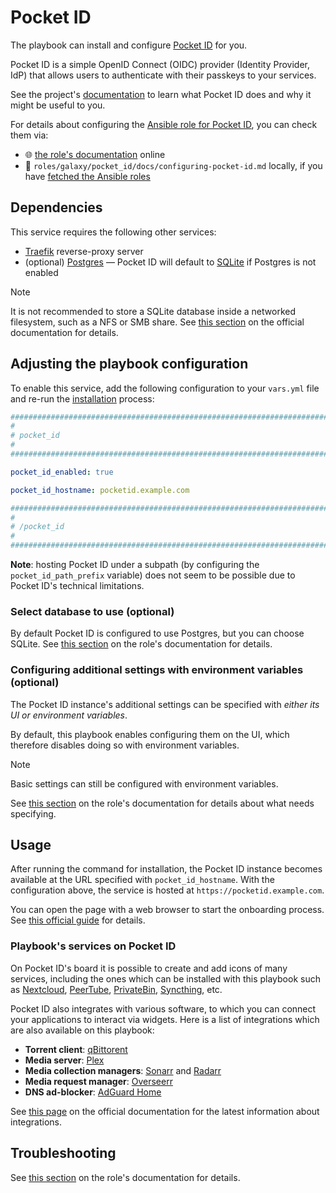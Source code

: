 <!--
SPDX-FileCopyrightText: 2020 - 2024 MDAD project contributors
SPDX-FileCopyrightText: 2020 - 2024 Slavi Pantaleev
SPDX-FileCopyrightText: 2020 Aaron Raimist
SPDX-FileCopyrightText: 2020 Chris van Dijk
SPDX-FileCopyrightText: 2020 Dominik Zajac
SPDX-FileCopyrightText: 2020 Mickaël Cornière
SPDX-FileCopyrightText: 2022 François Darveau
SPDX-FileCopyrightText: 2022 Julian Foad
SPDX-FileCopyrightText: 2022 Warren Bailey
SPDX-FileCopyrightText: 2023 Antonis Christofides
SPDX-FileCopyrightText: 2023 Felix Stupp
SPDX-FileCopyrightText: 2023 Julian-Samuel Gebühr
SPDX-FileCopyrightText: 2023 Pierre 'McFly' Marty
SPDX-FileCopyrightText: 2024 - 2025 Suguru Hirahara

SPDX-License-Identifier: AGPL-3.0-or-later
-->

# Pocket ID

The playbook can install and configure [Pocket ID](https://pocket-id.org) for you.

Pocket ID is a simple OpenID Connect (OIDC) provider (Identity Provider, IdP) that allows users to authenticate with their passkeys to your services.

See the project's [documentation](https://pocket-id.org/docs/) to learn what Pocket ID does and why it might be useful to you.

For details about configuring the [Ansible role for Pocket ID](https://codeberg.org/acioustick/ansible-role-pocket-id), you can check them via:
- 🌐 [the role's documentation](https://codeberg.org/acioustick/ansible-role-pocket-id/src/branch/master/docs/configuring-pocket-id.md) online
- 📁 `roles/galaxy/pocket_id/docs/configuring-pocket-id.md` locally, if you have [fetched the Ansible roles](../installing.md)

## Dependencies

This service requires the following other services:

- [Traefik](traefik.md) reverse-proxy server
- (optional) [Postgres](postgres.md) — Pocket ID will default to [SQLite](https://www.sqlite.org/) if Postgres is not enabled

>[!NOTE]
> It is not recommended to store a SQLite database inside a networked filesystem, such as a NFS or SMB share. See [this section](https://pocket-id.org/docs/configuration/environment-variables#database-connection-string) on the official documentation for details.

## Adjusting the playbook configuration

To enable this service, add the following configuration to your `vars.yml` file and re-run the [installation](../installing.md) process:

```yaml
########################################################################
#                                                                      #
# pocket_id                                                            #
#                                                                      #
########################################################################

pocket_id_enabled: true

pocket_id_hostname: pocketid.example.com

########################################################################
#                                                                      #
# /pocket_id                                                           #
#                                                                      #
########################################################################
```

**Note**: hosting Pocket ID under a subpath (by configuring the `pocket_id_path_prefix` variable) does not seem to be possible due to Pocket ID's technical limitations.

### Select database to use (optional)

By default Pocket ID is configured to use Postgres, but you can choose SQLite. See [this section](https://codeberg.org/acioustick/ansible-role-pocket-id/src/branch/master/docs/configuring-pocket-id.md#specify-database-optional) on the role's documentation for details.

### Configuring additional settings with environment variables (optional)

The Pocket ID instance's additional settings can be specified with *either its UI or environment variables*.

By default, this playbook enables configuring them on the UI, which therefore disables doing so with environment variables.

>[!NOTE]
> Basic settings can still be configured with environment variables.

See [this section](https://codeberg.org/acioustick/ansible-role-pocket-id/src/branch/master/docs/configuring-pocket-id.md#enable-or-disable-overriding-ui-configuration-with-environment-variables) on the role's documentation for details about what needs specifying.

## Usage

After running the command for installation, the Pocket ID instance becomes available at the URL specified with `pocket_id_hostname`. With the configuration above, the service is hosted at `https://pocketid.example.com`.

You can open the page with a web browser to start the onboarding process. See [this official guide](https://pocket-id.org/docs/getting-started/after-the-installation/) for details.

### Playbook's services on Pocket ID

On Pocket ID's board it is possible to create and add icons of many services, including the ones which can be installed with this playbook such as [Nextcloud](nextcloud.md), [PeerTube](peertube.md), [PrivateBin](privatebin.md), [Syncthing](syncthing.md), etc.

Pocket ID also integrates with various software, to which you can connect your applications to interact via widgets. Here is a list of integrations which are also available on this playbook:

- **Torrent client**: [qBittorent](qbittorrent.md)
- **Media server**: [Plex](plex.md)
- **Media collection managers**: [Sonarr](sonarr.md) and [Radarr](radarr.md)
- **Media request manager**: [Overseerr](overseerr.md)
- **DNS ad-blocker**: [AdGuard Home](adguard-home.md)

See [this page](https://pocket-id.org/docs/category/integrations) on the official documentation for the latest information about integrations.

## Troubleshooting

See [this section](https://codeberg.org/acioustick/ansible-role-pocket-id/src/branch/master/docs/configuring-pocket-id.md#troubleshooting) on the role's documentation for details.
